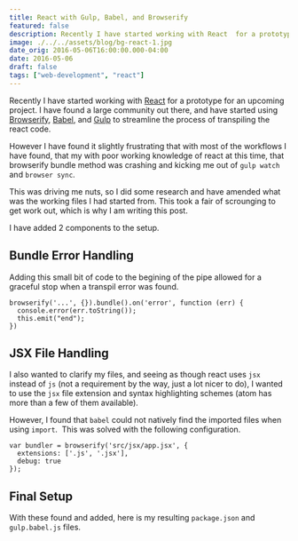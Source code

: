 ```yaml
---
title: React with Gulp, Babel, and Browserify
featured: false
description: Recently I have started working with React  for a prototype for an upcoming project. I have found a large community outthere, and have started using Browserify , Babel, and Gulp  to streamline the process oftranspiling the react code.However I have found it slightly frustrating that with most of the workflows Ihave found, that my with poor working knowledge of react at this time, thatbrowse
image: ./../../assets/blog/bg-react-1.jpg
date_orig: 2016-05-06T16:00:00.000-04:00
date: 2016-05-06
draft: false
tags: ["web-development", "react"]
---
```


Recently I have started working with [React](https://facebook.github.io/react/) for a prototype for an upcoming project. I have found a large community out there, and have started using [Browserify](https://browserify.org/), [Babel](https://babeljs.io/), and [Gulp](https://gulpjs.com/) to streamline the process of transpiling the react code.

However I have found it slightly frustrating that with most of the workflows I have found, that my with poor working knowledge of react at this time, that browserify bundle method was crashing and kicking me out of `gulp watch` and `browser sync`.

This was driving me nuts, so I did some research and have amended what was the working files I had started from. This took a fair of scrounging to get work out, which is why I am writing this post.

I have added 2 components to the setup.

## Bundle Error Handling

Adding this small bit of code to the begining of the pipe allowed for a graceful stop when a transpil error was found.

```
browserify('...', {}).bundle().on('error', function (err) {
  console.error(err.toString());
  this.emit("end");
})
```

## JSX File Handling

I also wanted to clarify my files, and seeing as though react uses `jsx` instead of `js` (not a requirement by the way, just a lot nicer to do), I wanted to use the `jsx` file extension and syntax highlighting schemes (atom has more than a few of them available).

However, I found that `babel` could not natively find the imported files when using `import`.  This was solved with the following configuration.

```
var bundler = browserify('src/jsx/app.jsx', {
  extensions: ['.js', '.jsx'],
  debug: true
});
```

## Final Setup

With these found and added, here is my resulting `package.json` and `gulp.babel.js` files.
